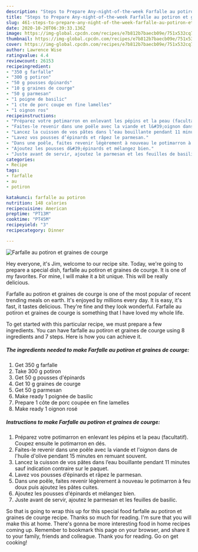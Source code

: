 ```yaml
---
description: "Steps to Prepare Any-night-of-the-week Farfalle au potiron et graines de courge"
title: "Steps to Prepare Any-night-of-the-week Farfalle au potiron et graines de courge"
slug: 461-steps-to-prepare-any-night-of-the-week-farfalle-au-potiron-et-graines-de-courge
date: 2020-10-20T06:39:33.136Z
image: https://img-global.cpcdn.com/recipes/e7b812b7baecb09e/751x532cq70/farfalle-au-potiron-et-graines-de-courge-photo-principale-de-la-recette.jpg
thumbnail: https://img-global.cpcdn.com/recipes/e7b812b7baecb09e/751x532cq70/farfalle-au-potiron-et-graines-de-courge-photo-principale-de-la-recette.jpg
cover: https://img-global.cpcdn.com/recipes/e7b812b7baecb09e/751x532cq70/farfalle-au-potiron-et-graines-de-courge-photo-principale-de-la-recette.jpg
author: Lawrence Wise
ratingvalue: 4.4
reviewcount: 26153
recipeingredient:
- "350 g farfalle"
- "300 g potiron"
- "50 g pousses dpinards"
- "10 g graines de courge"
- "50 g parmesan"
- "1 poigne de basilic"
- "1 cte de porc coupe en fine lamelles"
- "1 oignon ros"
recipeinstructions:
- "Préparez votre potimarron en enlevant les pépins et la peau (facultatif). Coupez ensuite le potimarron en dés."
- "Faites-le revenir dans une poêle avec la viande et l&#39;oignon dans de l&#39;huile d&#39;olive pendant 15 minutes en remuant souvent.⁠"
- "Lancez la cuisson de vos pâtes dans l’eau bouillante pendant 11 minutes sauf indication contraire sur le paquet."
- "Lavez vos pousses d’épinards et râpez le parmesan.⁠"
- "Dans une poêle, faites revenir légèrement à nouveau le potimarron à feu doux puis ajoutez les pâtes cuites."
- "Ajoutez les pousses d&#39;épinards et mélangez bien."
- "Juste avant de servir, ajoutez le parmesan et les feuilles de basilic.⁠"
categories:
- Recipe
tags:
- farfalle
- au
- potiron

katakunci: farfalle au potiron 
nutrition: 148 calories
recipecuisine: American
preptime: "PT13M"
cooktime: "PT45M"
recipeyield: "3"
recipecategory: Dinner

---
```



![Farfalle au potiron et graines de courge](https://img-global.cpcdn.com/recipes/e7b812b7baecb09e/751x532cq70/farfalle-au-potiron-et-graines-de-courge-photo-principale-de-la-recette.jpg)

Hey everyone, it's Jim, welcome to our recipe site. Today, we're going to prepare a special dish, farfalle au potiron et graines de courge. It is one of my favorites. For mine, I will make it a bit unique. This will be really delicious.

Farfalle au potiron et graines de courge is one of the most popular of recent trending meals on earth. It's enjoyed by millions every day. It is easy, it's fast, it tastes delicious. They're fine and they look wonderful. Farfalle au potiron et graines de courge is something that I have loved my whole life.




To get started with this particular recipe, we must prepare a few ingredients. You can have farfalle au potiron et graines de courge using 8 ingredients and 7 steps. Here is how you can achieve it.

<!--inarticleads1-->

##### The ingredients needed to make Farfalle au potiron et graines de courge:

1. Get 350 g farfalle⁠
1. Take 300 g potiron⁠
1. Get 50 g pousses d&#39;épinards⁠
1. Get 10 g graines de courge⁠
1. Get 50 g parmesan⁠
1. Make ready 1 poignée de basilic⁠
1. Prepare 1 côte de porc coupée en fine lamelles
1. Make ready 1 oignon rosé




<!--inarticleads2-->

##### Instructions to make Farfalle au potiron et graines de courge:

1. Préparez votre potimarron en enlevant les pépins et la peau (facultatif). Coupez ensuite le potimarron en dés.
1. Faites-le revenir dans une poêle avec la viande et l&#39;oignon dans de l&#39;huile d&#39;olive pendant 15 minutes en remuant souvent.⁠
1. Lancez la cuisson de vos pâtes dans l’eau bouillante pendant 11 minutes sauf indication contraire sur le paquet.
1. Lavez vos pousses d’épinards et râpez le parmesan.⁠
1. Dans une poêle, faites revenir légèrement à nouveau le potimarron à feu doux puis ajoutez les pâtes cuites.
1. Ajoutez les pousses d&#39;épinards et mélangez bien.
1. Juste avant de servir, ajoutez le parmesan et les feuilles de basilic.⁠




So that is going to wrap this up for this special food farfalle au potiron et graines de courge recipe. Thanks so much for reading. I'm sure that you will make this at home. There's gonna be more interesting food in home recipes coming up. Remember to bookmark this page on your browser, and share it to your family, friends and colleague. Thank you for reading. Go on get cooking!
